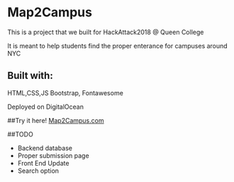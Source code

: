 # Map2Campus

This is a project that we built for HackAttack2018 @ Queen College


It is meant to help students find the proper enterance for campuses around NYC

## Built with:
HTML,CSS,JS
Bootstrap, Fontawesome

Deployed on DigitalOcean



##Try it here!
[Map2Campus.com](http://www.map2campus.com)


##TODO

* Backend database
* Proper submission page
* Front End Update
* Search option
